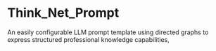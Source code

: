 # Think_Net_Prompt
An easily configurable LLM prompt template using directed graphs to express structured professional knowledge capabilities, 
